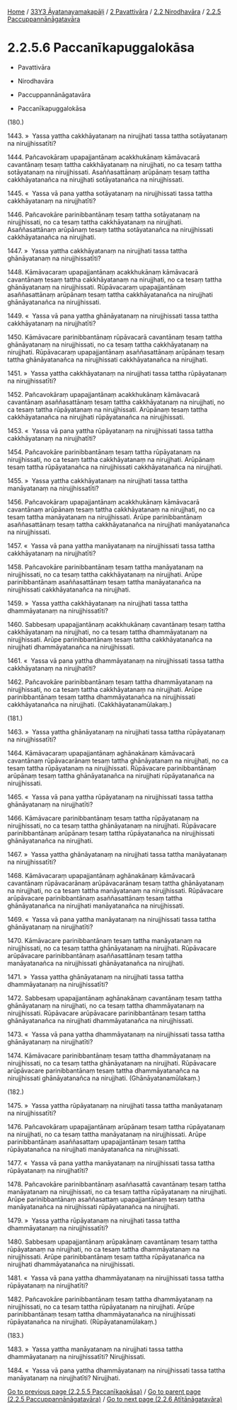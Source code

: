 
[Home](/) / [33Y3 Āyatanayamakapāḷi](../../../../33Y3.md) / [2 Pavattivāra](../../../2.md) / [2.2 Nirodhavāra](../../2.2.md) / [2.2.5 Paccuppannānāgatavāra](../2.2.5.md)

# 2.2.5.6 Paccanīkapuggalokāsa

* Pavattivāra

* Nirodhavāra

* Paccuppannānāgatavāra

* Paccanīkapuggalokāsa

(180.)

1443\. »  Yassa yattha cakkhāyatanaṃ na nirujjhati tassa tattha sotāyatanaṃ na nirujjhissatīti?

1444\. Pañcavokāraṃ upapajjantānaṃ acakkhukānaṃ kāmāvacarā cavantānaṃ tesaṃ tattha cakkhāyatanaṃ na nirujjhati, no ca tesaṃ tattha sotāyatanaṃ na nirujjhissati. Asaññasattānaṃ arūpānaṃ tesaṃ tattha cakkhāyatanañca na nirujjhati sotāyatanañca na nirujjhissati.

1445\. «  Yassa vā pana yattha sotāyatanaṃ na nirujjhissati tassa tattha cakkhāyatanaṃ na nirujjhatīti?

1446\. Pañcavokāre parinibbantānaṃ tesaṃ tattha sotāyatanaṃ na nirujjhissati, no ca tesaṃ tattha cakkhāyatanaṃ na nirujjhati. Asaññasattānaṃ arūpānaṃ tesaṃ tattha sotāyatanañca na nirujjhissati cakkhāyatanañca na nirujjhati.

1447\. »  Yassa yattha cakkhāyatanaṃ na nirujjhati tassa tattha ghānāyatanaṃ na nirujjhissatīti?

1448\. Kāmāvacaraṃ upapajjantānaṃ acakkhukānaṃ kāmāvacarā cavantānaṃ tesaṃ tattha cakkhāyatanaṃ na nirujjhati, no ca tesaṃ tattha ghānāyatanaṃ na nirujjhissati. Rūpāvacaraṃ upapajjantānaṃ asaññasattānaṃ arūpānaṃ tesaṃ tattha cakkhāyatanañca na nirujjhati ghānāyatanañca na nirujjhissati.

1449\. «  Yassa vā pana yattha ghānāyatanaṃ na nirujjhissati tassa tattha cakkhāyatanaṃ na nirujjhatīti?

1450\. Kāmāvacare parinibbantānaṃ rūpāvacarā cavantānaṃ tesaṃ tattha ghānāyatanaṃ na nirujjhissati, no ca tesaṃ tattha cakkhāyatanaṃ na nirujjhati. Rūpāvacaraṃ upapajjantānaṃ asaññasattānaṃ arūpānaṃ tesaṃ tattha ghānāyatanañca na nirujjhissati cakkhāyatanañca na nirujjhati.

1451\. »  Yassa yattha cakkhāyatanaṃ na nirujjhati tassa tattha rūpāyatanaṃ na nirujjhissatīti?

1452\. Pañcavokāraṃ upapajjantānaṃ acakkhukānaṃ kāmāvacarā cavantānaṃ asaññasattānaṃ tesaṃ tattha cakkhāyatanaṃ na nirujjhati, no ca tesaṃ tattha rūpāyatanaṃ na nirujjhissati. Arūpānaṃ tesaṃ tattha cakkhāyatanañca na nirujjhati rūpāyatanañca na nirujjhissati.

1453\. «  Yassa vā pana yattha rūpāyatanaṃ na nirujjhissati tassa tattha cakkhāyatanaṃ na nirujjhatīti?

1454\. Pañcavokāre parinibbantānaṃ tesaṃ tattha rūpāyatanaṃ na nirujjhissati, no ca tesaṃ tattha cakkhāyatanaṃ na nirujjhati. Arūpānaṃ tesaṃ tattha rūpāyatanañca na nirujjhissati cakkhāyatanañca na nirujjhati.

1455\. »  Yassa yattha cakkhāyatanaṃ na nirujjhati tassa tattha manāyatanaṃ na nirujjhissatīti?

1456\. Pañcavokāraṃ upapajjantānaṃ acakkhukānaṃ kāmāvacarā cavantānaṃ arūpānaṃ tesaṃ tattha cakkhāyatanaṃ na nirujjhati, no ca tesaṃ tattha manāyatanaṃ na nirujjhissati. Arūpe parinibbantānaṃ asaññasattānaṃ tesaṃ tattha cakkhāyatanañca na nirujjhati manāyatanañca na nirujjhissati.

1457\. «  Yassa vā pana yattha manāyatanaṃ na nirujjhissati tassa tattha cakkhāyatanaṃ na nirujjhatīti?

1458\. Pañcavokāre parinibbantānaṃ tesaṃ tattha manāyatanaṃ na nirujjhissati, no ca tesaṃ tattha cakkhāyatanaṃ na nirujjhati. Arūpe parinibbantānaṃ asaññasattānaṃ tesaṃ tattha manāyatanañca na nirujjhissati cakkhāyatanañca na nirujjhati.

1459\. »  Yassa yattha cakkhāyatanaṃ na nirujjhati tassa tattha dhammāyatanaṃ na nirujjhissatīti?

1460\. Sabbesaṃ upapajjantānaṃ acakkhukānaṃ cavantānaṃ tesaṃ tattha cakkhāyatanaṃ na nirujjhati, no ca tesaṃ tattha dhammāyatanaṃ na nirujjhissati. Arūpe parinibbantānaṃ tesaṃ tattha cakkhāyatanañca na nirujjhati dhammāyatanañca na nirujjhissati.

1461\. «  Yassa vā pana yattha dhammāyatanaṃ na nirujjhissati tassa tattha cakkhāyatanaṃ na nirujjhatīti?

1462\. Pañcavokāre parinibbantānaṃ tesaṃ tattha dhammāyatanaṃ na nirujjhissati, no ca tesaṃ tattha cakkhāyatanaṃ na nirujjhati. Arūpe parinibbantānaṃ tesaṃ tattha dhammāyatanañca na nirujjhissati cakkhāyatanañca na nirujjhati. (Cakkhāyatanamūlakaṃ.)

(181.)

1463\. »  Yassa yattha ghānāyatanaṃ na nirujjhati tassa tattha rūpāyatanaṃ na nirujjhissatīti?

1464\. Kāmāvacaraṃ upapajjantānaṃ aghānakānaṃ kāmāvacarā cavantānaṃ rūpāvacarānaṃ tesaṃ tattha ghānāyatanaṃ na nirujjhati, no ca tesaṃ tattha rūpāyatanaṃ na nirujjhissati. Rūpāvacare parinibbantānaṃ arūpānaṃ tesaṃ tattha ghānāyatanañca na nirujjhati rūpāyatanañca na nirujjhissati.

1465\. «  Yassa vā pana yattha rūpāyatanaṃ na nirujjhissati tassa tattha ghānāyatanaṃ na nirujjhatīti?

1466\. Kāmāvacare parinibbantānaṃ tesaṃ tattha rūpāyatanaṃ na nirujjhissati, no ca tesaṃ tattha ghānāyatanaṃ na nirujjhati. Rūpāvacare parinibbantānaṃ arūpānaṃ tesaṃ tattha rūpāyatanañca na nirujjhissati ghānāyatanañca na nirujjhati.

1467\. »  Yassa yattha ghānāyatanaṃ na nirujjhati tassa tattha manāyatanaṃ na nirujjhissatīti?

1468\. Kāmāvacaraṃ upapajjantānaṃ aghānakānaṃ kāmāvacarā cavantānaṃ rūpāvacarānaṃ arūpāvacarānaṃ tesaṃ tattha ghānāyatanaṃ na nirujjhati, no ca tesaṃ tattha manāyatanaṃ na nirujjhissati. Rūpāvacare arūpāvacare parinibbantānaṃ asaññasattānaṃ tesaṃ tattha ghānāyatanañca na nirujjhati manāyatanañca na nirujjhissati.

1469\. «  Yassa vā pana yattha manāyatanaṃ na nirujjhissati tassa tattha ghānāyatanaṃ na nirujjhatīti?

1470\. Kāmāvacare parinibbantānaṃ tesaṃ tattha manāyatanaṃ na nirujjhissati, no ca tesaṃ tattha ghānāyatanaṃ na nirujjhati. Rūpāvacare arūpāvacare parinibbantānaṃ asaññasattānaṃ tesaṃ tattha manāyatanañca na nirujjhissati ghānāyatanañca na nirujjhati.

1471\. »  Yassa yattha ghānāyatanaṃ na nirujjhati tassa tattha dhammāyatanaṃ na nirujjhissatīti?

1472\. Sabbesaṃ upapajjantānaṃ aghānakānaṃ cavantānaṃ tesaṃ tattha ghānāyatanaṃ na nirujjhati, no ca tesaṃ tattha dhammāyatanaṃ na nirujjhissati. Rūpāvacare arūpāvacare parinibbantānaṃ tesaṃ tattha ghānāyatanañca na nirujjhati dhammāyatanañca na nirujjhissati.

1473\. «  Yassa vā pana yattha dhammāyatanaṃ na nirujjhissati tassa tattha ghānāyatanaṃ na nirujjhatīti?

1474\. Kāmāvacare parinibbantānaṃ tesaṃ tattha dhammāyatanaṃ na nirujjhissati, no ca tesaṃ tattha ghānāyatanaṃ na nirujjhati. Rūpāvacare arūpāvacare parinibbantānaṃ tesaṃ tattha dhammāyatanañca na nirujjhissati ghānāyatanañca na nirujjhati. (Ghānāyatanamūlakaṃ.)

(182.)

1475\. »  Yassa yattha rūpāyatanaṃ na nirujjhati tassa tattha manāyatanaṃ na nirujjhissatīti?

1476\. Pañcavokāraṃ upapajjantānaṃ arūpānaṃ tesaṃ tattha rūpāyatanaṃ na nirujjhati, no ca tesaṃ tattha manāyatanaṃ na nirujjhissati. Arūpe parinibbantānaṃ asaññasattaṃ upapajjantānaṃ tesaṃ tattha rūpāyatanañca na nirujjhati manāyatanañca na nirujjhissati.

1477\. «  Yassa vā pana yattha manāyatanaṃ na nirujjhissati tassa tattha rūpāyatanaṃ na nirujjhatīti?

1478\. Pañcavokāre parinibbantānaṃ asaññasattā cavantānaṃ tesaṃ tattha manāyatanaṃ na nirujjhissati, no ca tesaṃ tattha rūpāyatanaṃ na nirujjhati. Arūpe parinibbantānaṃ asaññasattaṃ upapajjantānaṃ tesaṃ tattha manāyatanañca na nirujjhissati rūpāyatanañca na nirujjhati.

1479\. »  Yassa yattha rūpāyatanaṃ na nirujjhati tassa tattha dhammāyatanaṃ na nirujjhissatīti?

1480\. Sabbesaṃ upapajjantānaṃ arūpakānaṃ cavantānaṃ tesaṃ tattha rūpāyatanaṃ na nirujjhati, no ca tesaṃ tattha dhammāyatanaṃ na nirujjhissati. Arūpe parinibbantānaṃ tesaṃ tattha rūpāyatanañca na nirujjhati dhammāyatanañca na nirujjhissati.

1481\. «  Yassa vā pana yattha dhammāyatanaṃ na nirujjhissati tassa tattha rūpāyatanaṃ na nirujjhatīti?

1482\. Pañcavokāre parinibbantānaṃ tesaṃ tattha dhammāyatanaṃ na nirujjhissati, no ca tesaṃ tattha rūpāyatanaṃ na nirujjhati. Arūpe parinibbantānaṃ tesaṃ tattha dhammāyatanañca na nirujjhissati rūpāyatanañca na nirujjhati. (Rūpāyatanamūlakaṃ.)

(183.)

1483\. »  Yassa yattha manāyatanaṃ na nirujjhati tassa tattha dhammāyatanaṃ na nirujjhissatīti? Nirujjhissati.

1484\. «  Yassa vā pana yattha dhammāyatanaṃ na nirujjhissati tassa tattha manāyatanaṃ na nirujjhatīti? Nirujjhati.

[Go to previous page (2.2.5.5 Paccanīkaokāsa)](2.2.5.5.md) / [Go to parent page (2.2.5 Paccuppannānāgatavāra)](../2.2.5.md) / [Go to next page (2.2.6 Atītānāgatavāra)](../2.2.6.md)


